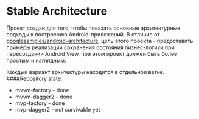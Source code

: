 # Stable Architecture

Проект создан для того, чтобы показать основные архитектурные подходы к построению Android-приложений. В отличие от [googlesamples/android-architecture], 
цель этого проекта - предоставить примеры реализации сохранения состояния бизнес-логики при пересоздании Android View, при этом проект должен быть 
более простым и наглядным.

Каждый вариант архитектуры находится в отдельной ветке.<br>
####Repository state:
  - mvvm-factory - done
  - mvvm-dagger2 - done
  - mvp-factory - done
  - mvp-dagger2 - not survivable yet

[googlesamples/android-architecture]: <https://github.com/googlesamples/android-architecture>
